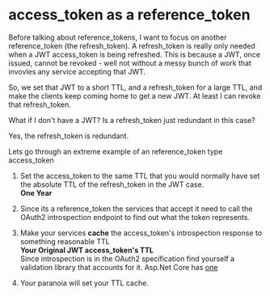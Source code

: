 # access_token as a reference_token

Before talking about reference_tokens, I want to focus on another reference_token (the refresh_token).
A refresh_token is really only needed when a JWT access_token is being refreshed.  This is because a JWT, once issued, cannot be revoked - well not without a messy bunch of work that invovles any service accepting that JWT.

So, we set that JWT to a short TTL, and a refresh_token for a large TTL, and make the clients keep coming home to get a new JWT.  At least I can revoke that refresh_token.


What if I don't have a JWT?  Is a refresh_token just redundant in this case?  

Yes, the refresh_token is redundant.

Lets go through an extreme example of an reference_token type access_token

1. Set the access_token to the same TTL that you would normally have set the absolute TTL of the refresh_token in the JWT case.  
**One Year**

2. Since its a reference_token the services that accept it need to call the OAuth2 introspection endpoint to find out what the token represents.

3. Make your services **cache** the access_token's introspection response to something reasonable TTL  
  **Your Original JWT access_token's TTL**  
  Since introspection is in the OAuth2 specification find yourself a validation library that accounts for it.  Asp.Net Core has [one](https://leastprivilege.com/2020/07/06/flexible-access-token-validation-in-asp-net-core/#:~:text=The%20ASP.NET%20Core%20authentication%20system%20went%20through%20a,e.g.%20reference%20tokens%20that%20get%20validated%20via%20introspection.)  

4. Your paranoia will set your TTL cache.    


  
 
